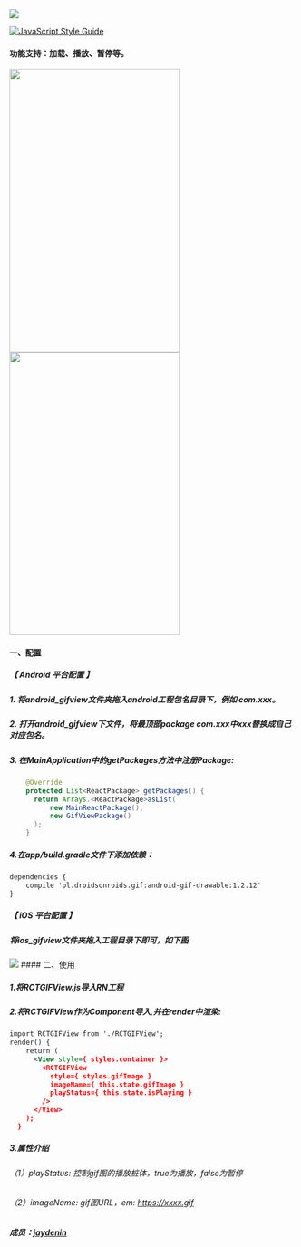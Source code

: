 <img src="http://oleeed73x.bkt.clouddn.com/1523954189_634686.png" />

[![JavaScript Style Guide](https://cdn.rawgit.com/standard/standard/master/badge.svg)](https://github.com/standard/standard)

#### 功能支持：加载、播放、暂停等。

<img width=300 height=500 src="http://oleeed73x.bkt.clouddn.com/1523955151452.jpg" />
<img width=300 height=500 src="http://oleeed73x.bkt.clouddn.com/1523955135615.jpg" />

#### 一、配置

##### 【 Android 平台配置 】
##### 1. 将android_gifview文件夹拖入android工程包名目录下，例如 com.xxx。
##### 2. 打开android_gifview下文件，将最顶部package com.xxx中xxx替换成自己对应包名。
##### 3. 在MainApplication中的getPackages方法中注册Package:
```java
    @Override
    protected List<ReactPackage> getPackages() {
      return Arrays.<ReactPackage>asList(
          new MainReactPackage(),
          new GifViewPackage()
      );
    }
```
##### 4.在app/build.gradle文件下添加依赖：
```xml
dependencies {
    compile 'pl.droidsonroids.gif:android-gif-drawable:1.2.12'
}
```

##### 【 iOS 平台配置 】
#####  将ios_gifview文件夹拖入工程目录下即可，如下图
<img src="http://oleeed73x.bkt.clouddn.com/1523953350315.jpg"/>
#### 二、使用

##### 1.将RCTGIFView.js导入RN工程
##### 2.将RCTGIFView作为Component导入,并在render中渲染:
```xml
import RCTGIFView from './RCTGIFView';
render() {
    return (
      <View style={ styles.container }>
        <RCTGIFView 
          style={ styles.gifImage } 
          imageName={ this.state.gifImage }
          playStatus={ this.state.isPlaying }
        />
      </View>
    );
  }
```
##### 3.属性介绍
###### （1）playStatus: 控制gif图的播放桩体，true为播放，false为暂停
###### （2）imageName: gif图URL，em: https://xxxx.gif

##### 成员：[jaydenin](https://github.com/jaydenin)
